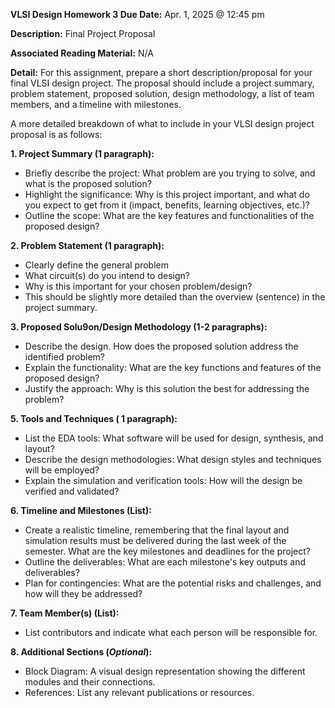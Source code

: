 **VLSI Design
Homework 3
Due Date:** Apr. 1, 2025 @ 12:45 pm

**Description:** Final Project Proposal

**Associated Reading Material:** N/A

**Detail:** For this assignment, prepare a short description/proposal for your final VLSI design
project. The proposal should include a project summary, problem statement, proposed solution,
design methodology, a list of team members, and a timeline with milestones.

A more detailed breakdown of what to include in your VLSI design project proposal is as follows:

**1. Project Summary (1 paragraph):**
- Briefly describe the project: What problem are you trying to solve, and what is the proposed solution?
- Highlight the significance: Why is this project important, and what do you expect to get from it (impact, benefits, learning objectives, etc.)?
- Outline the scope: What are the key features and functionalities of the proposed design?

**2. Problem Statement (1 paragraph):**
- Clearly define the general problem
- What circuit(s) do you intend to design? 
- Why is this important for your chosen problem/design?
- This should be slightly more detailed than the overview (sentence) in the project summary.

**3. Proposed Solu9on/Design Methodology (1-2 paragraphs):**
- Describe the design. How does the proposed solution address the identified problem?
- Explain the functionality: What are the key functions and features of the proposed design?
- Justify the approach: Why is this solution the best for addressing the problem?

**5. Tools and Techniques ( 1 paragraph):**
- List the EDA tools: What software will be used for design, synthesis, and layout?
- Describe the design methodologies: What design styles and techniques will be employed?
- Explain the simulation and verification tools: How will the design be verified and validated?

**6. Timeline and Milestones (List):**
- Create a realistic timeline, remembering that the final layout and simulation results must be delivered during the last week of the semester. What are the key milestones and deadlines for the project?
- Outline the deliverables: What are each milestone's key outputs and deliverables?
- Plan for contingencies: What are the potential risks and challenges, and how will they be addressed?

**7. Team Member(s) (List):**
- List contributors and indicate what each person will be responsible for.

**8. Additional Sections (*Optional*):**
- Block Diagram: A visual design representation showing the different modules and their connections.
- References: List any relevant publications or resources.